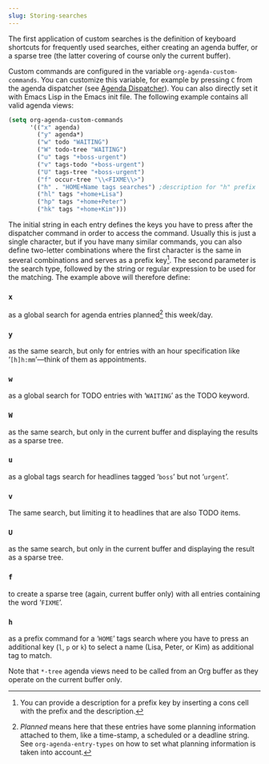 ```yaml
---
slug: Storing-searches
---
```


The first application of custom searches is the definition of keyboard shortcuts for frequently used searches, either creating an agenda buffer, or a sparse tree (the latter covering of course only the current buffer).

Custom commands are configured in the variable `org-agenda-custom-commands`. You can customize this variable, for example by pressing `C` from the agenda dispatcher (see [Agenda Dispatcher](Agenda-Dispatcher)). You can also directly set it with Emacs Lisp in the Emacs init file. The following example contains all valid agenda views:

```lisp
(setq org-agenda-custom-commands
      '(("x" agenda)
        ("y" agenda*)
        ("w" todo "WAITING")
        ("W" todo-tree "WAITING")
        ("u" tags "+boss-urgent")
        ("v" tags-todo "+boss-urgent")
        ("U" tags-tree "+boss-urgent")
        ("f" occur-tree "\\<FIXME\\>")
        ("h" . "HOME+Name tags searches") ;description for "h" prefix
        ("hl" tags "+home+Lisa")
        ("hp" tags "+home+Peter")
        ("hk" tags "+home+Kim")))
```

The initial string in each entry defines the keys you have to press after the dispatcher command in order to access the command. Usually this is just a single character, but if you have many similar commands, you can also define two-letter combinations where the first character is the same in several combinations and serves as a prefix key[^1]. The second parameter is the search type, followed by the string or regular expression to be used for the matching. The example above will therefore define:

### `x`

as a global search for agenda entries planned[^2] this week/day.

### `y`

as the same search, but only for entries with an hour specification like ‘`[h]h:mm`’—think of them as appointments.

### `w`

as a global search for TODO entries with ‘`WAITING`’ as the TODO keyword.

### `W`

as the same search, but only in the current buffer and displaying the results as a sparse tree.

### `u`

as a global tags search for headlines tagged ‘`boss`’ but not ‘`urgent`’.

### `v`

The same search, but limiting it to headlines that are also TODO items.

### `U`

as the same search, but only in the current buffer and displaying the result as a sparse tree.

### `f`

to create a sparse tree (again, current buffer only) with all entries containing the word ‘`FIXME`’.

### `h`

as a prefix command for a ‘`HOME`’ tags search where you have to press an additional key (`l`, `p` or `k`) to select a name (Lisa, Peter, or Kim) as additional tag to match.

Note that `*-tree` agenda views need to be called from an Org buffer as they operate on the current buffer only.

[^1]: You can provide a description for a prefix key by inserting a cons cell with the prefix and the description.

[^2]: *Planned* means here that these entries have some planning information attached to them, like a time-stamp, a scheduled or a deadline string. See `org-agenda-entry-types` on how to set what planning information is taken into account.
